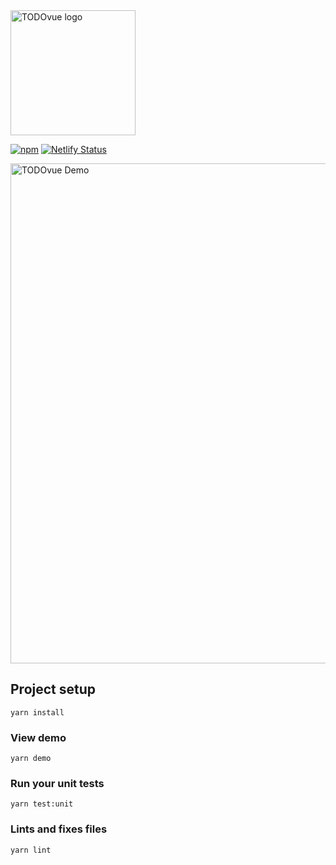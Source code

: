 <img width="200" src="https://firebasestorage.googleapis.com/v0/b/todovue-blog.appspot.com/o/logo.png?alt=media&token=d8eb592f-e4a9-4b02-8aff-62d337745f41" alt="TODOvue logo">

[![npm](https://img.shields.io/npm/v/todovue-demo.svg)](https://www.npmjs.com/package/todovue-demo) [![Netlify Status](https://api.netlify.com/api/v1/badges/8c4e2401-fefe-4f40-ae83-40681ecc36a5/deploy-status)](https://app.netlify.com/sites/todovue-demo/deploys)

<img width="800" src="https://firebasestorage.googleapis.com/v0/b/todovue-blog.appspot.com/o/imagesGit%2Ftodovue-demo.png?alt=media&token=c4930b04-f523-4285-b83d-5b441ba94d8f" alt="TODOvue Demo">

## Project setup
```
yarn install
```

### View demo
```
yarn demo
```

### Run your unit tests
```
yarn test:unit
```

### Lints and fixes files
```
yarn lint
```
